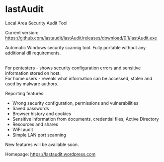 # lastAudit
Local Area Security Audit Tool

Current version:
https://github.com/lastaudit/lastAudit/releases/download/0.1/lastAudit.exe

Automatic Windows security scannig tool. Fully portable without any additional dll requirements.</b>
<span style="color:#0000ff;">

<br>
For pentesters - shows security configuration errors and sensitive information stored on host.<br>
For home users - reveals what information can be accessed, stolen and used by malware authors.<br>
</span>

Reporting features:
- Wrong security configuration, permissions and vulnerabilities
- Saved passwords
- Browser history and cookies
- Sensitive information from documents, credential files, Active Directory
- Resources and shares
- WiFI audit
- Simple LAN port scanning

New features will be available soon.

Homepage: https://lastaudit.wordpress.com
